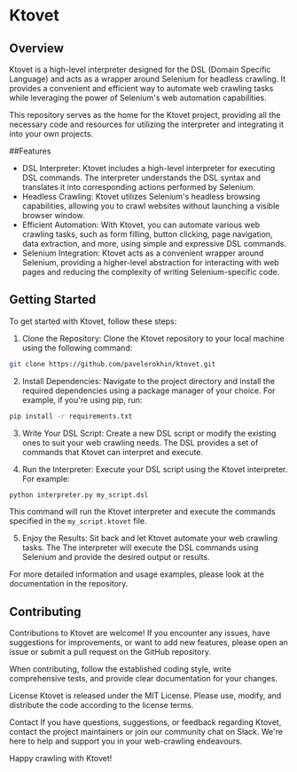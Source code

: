 # Ktovet

## Overview
Ktovet is a high-level interpreter designed for the DSL (Domain Specific Language) and acts as a wrapper around Selenium for headless crawling. It provides a convenient and efficient way to automate web crawling tasks while leveraging the power of Selenium's web automation capabilities.

This repository serves as the home for the Ktovet project, providing all the necessary code and resources for utilizing the interpreter and integrating it into your own projects.

##Features
- DSL Interpreter: Ktovet includes a high-level interpreter for executing DSL commands. The 
interpreter understands the DSL syntax and translates it into corresponding actions performed by Selenium.
- Headless Crawling: Ktovet utilizes Selenium's headless browsing capabilities, allowing you to 
  crawl websites without launching a visible browser window.
- Efficient Automation: With Ktovet, you can automate various web crawling tasks, such as form 
  filling, button clicking, page navigation, data extraction, and more, using simple and expressive DSL commands.
- Selenium Integration: Ktovet acts as a convenient wrapper around Selenium, providing a 
  higher-level abstraction for interacting with web pages and reducing the complexity of writing Selenium-specific code.

## Getting Started
To get started with Ktovet, follow these steps:

1. Clone the Repository: Clone the Ktovet repository to your local machine using the following 
command:
```bash
git clone https://github.com/pavelerokhin/ktovet.git
```
2. Install Dependencies: Navigate to the project directory and install the required dependencies 
using a package manager of your choice. For example, if you're using pip, run:

```bash
pip install -r requirements.txt
```
3. Write Your DSL Script: Create a new DSL script or modify the existing ones to suit your web 
crawling needs. The DSL provides a set of commands that Ktovet can interpret and execute.

4. Run the Interpreter: Execute your DSL script using the Ktovet interpreter. For example:

```bash
python interpreter.py my_script.dsl
```
This command will run the Ktovet interpreter and execute the commands specified in the 
`my_script.ktovet` file.

5. Enjoy the Results: Sit back and let Ktovet automate your web crawling tasks. The 
The interpreter will execute the DSL commands using Selenium and provide the desired output or results.

For more detailed information and usage examples, please look at the documentation in the repository.

## Contributing
Contributions to Ktovet are welcome! If you encounter any issues, have suggestions for improvements, or want to add new features, please open an issue or submit a pull request on the GitHub repository.

When contributing, follow the established coding style, write comprehensive tests, and provide clear documentation for your changes.

License
Ktovet is released under the MIT License. Please use, modify, and distribute the code according to the license terms.

Contact
If you have questions, suggestions, or feedback regarding Ktovet, contact the project maintainers or join our community chat on Slack. We're here to help and support you in your web-crawling endeavours.

Happy crawling with Ktovet!
